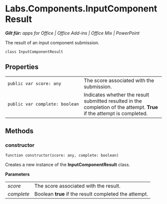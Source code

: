 
# Labs.Components.InputComponentResult

 _**Gilt für:** apps for Office | Office Add-ins | Office Mix | PowerPoint_

The result of an input component submission.

```
class InputComponentResult
```


## Properties


|||
|:-----|:-----|
| `public var score: any`|The score associated with the submission.|
| `public var complete: boolean`|Indicates whether the result submitted resulted in the completion of the attempt.  **True** if the attempt is completed.|

## Methods




### constructor

 `function constructor(score: any, complete: boolean)`

Creates a new instance of the  **InputComponentResult** class.

 **Parameters**


|||
|:-----|:-----|
| _score_|The score associated with the result.|
| _complete_|Boolean  **true** if the result completed the attempt.|
